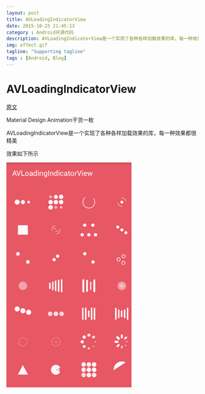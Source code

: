```yaml
---
layout: post
title: AVLoadingIndicatorView
date: 2015-10-25 21:45:13
category : Android开源代码
description: AVLoadingIndicatorView是一个实现了各种各样加载效果的库，每一种效果都很精美
img: effect.gif
tagline: "Supporting tagline"
tags : [Android, Blog]
---
```

# AVLoadingIndicatorView

[原文](https://github.com/81813780/AVLoadingIndicatorView)

Material Design Animation干货一枚

AVLoadingIndicatorView是一个实现了各种各样加载效果的库，每一种效果都很精美

效果如下所示

![effect](/img/AVLoadingIndicatorView/effect.gif)